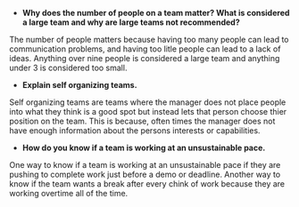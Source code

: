 * **Why does the number of people on a team matter? What is considered a large team and why are large teams not recommended?**

The number of people matters because having too many people can lead to communication problems, and having too litle people can lead to a lack of ideas. Anything over nine people is considered a large team and anything under 3 is considered too small. 

* **Explain self organizing teams.**

Self organizing teams are teams where the manager does not place people into what they think is a good spot but instead lets that person choose thier position on the team. This is because, often times the manager does not have enough information about the persons interests or capabilities.

* **How do you know if a team is working at an unsustainable pace.**  

One way to know if a team is working at an unsustainable pace if they are pushing to complete work just before a demo or deadline. Another way to know if the team wants a break after every chink of work because they are working overtime all of the time.

